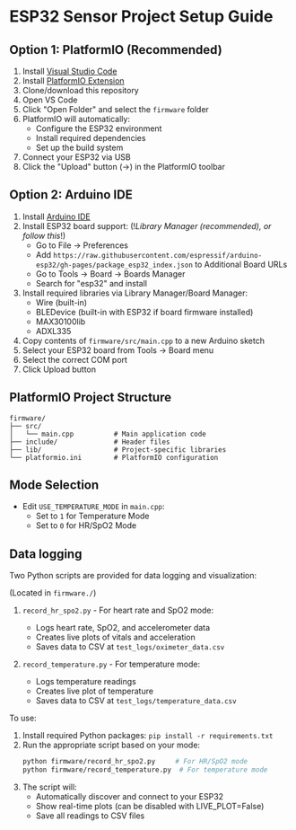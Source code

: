 
# ESP32 Sensor Project Setup Guide

## Option 1: PlatformIO (Recommended)

1. Install [Visual Studio Code](https://code.visualstudio.com/)
2. Install [PlatformIO Extension](https://platformio.org/install/ide?install=vscode)
3. Clone/download this repository
4. Open VS Code
5. Click "Open Folder" and select the `firmware` folder
6. PlatformIO will automatically:
   - Configure the ESP32 environment
   - Install required dependencies
   - Set up the build system
7. Connect your ESP32 via USB
8. Click the "Upload" button (→) in the PlatformIO toolbar

## Option 2: Arduino IDE

1. Install [Arduino IDE](https://www.arduino.cc/en/software)
2. Install ESP32 board support: (!*Library Manager (recommended), or follow this*!)
   - Go to File → Preferences
   - Add `https://raw.githubusercontent.com/espressif/arduino-esp32/gh-pages/package_esp32_index.json` to Additional Board URLs
   - Go to Tools → Board → Boards Manager
   - Search for "esp32" and install
3. Install required libraries via Library Manager/Board Manager:
   - Wire (built-in)
   - BLEDevice (built-in with ESP32 if board firmware installed)
   - MAX30100lib
   - ADXL335
4. Copy contents of `firmware/src/main.cpp` to a new Arduino sketch
5. Select your ESP32 board from Tools → Board menu
6. Select the correct COM port
7. Click Upload button

## PlatformIO Project Structure

```
firmware/
├── src/
│   └── main.cpp          # Main application code
├── include/              # Header files
├── lib/                  # Project-specific libraries
└── platformio.ini        # PlatformIO configuration
```

## Mode Selection

- Edit `USE_TEMPERATURE_MODE` in `main.cpp`:
  - Set to `1` for Temperature Mode
  - Set to `0` for HR/SpO2 Mode

## Data logging

Two Python scripts are provided for data logging and visualization:

(Located in `firmware./`)

1. `record_hr_spo2.py` - For heart rate and SpO2 mode:
   - Logs heart rate, SpO2, and accelerometer data
   - Creates live plots of vitals and acceleration
   - Saves data to CSV at `test_logs/oximeter_data.csv`

2. `record_temperature.py` - For temperature mode:
   - Logs temperature readings
   - Creates live plot of temperature
   - Saves data to CSV at `test_logs/temperature_data.csv`

To use:
1. Install required Python packages: `pip install -r requirements.txt`
2. Run the appropriate script based on your mode:
   ```bash
   python firmware/record_hr_spo2.py     # For HR/SpO2 mode
   python firmware/record_temperature.py  # For temperature mode
   ```
3. The script will:
   - Automatically discover and connect to your ESP32
   - Show real-time plots (can be disabled with LIVE_PLOT=False)
   - Save all readings to CSV files

